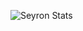 ![Seyron Stats](https://github-readme-stats.vercel.app/api?username=seyronh&show_icons=true&theme=transparent)

